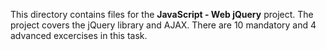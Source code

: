 This directory contains files for the **JavaScript - Web jQuery** project. The project covers the jQuery
library and AJAX. There are 10 mandatory and 4 advanced excercises in this task.